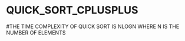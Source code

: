 # QUICK_SORT_CPLUSPLUS
#THE TIME COMPLEXITY OF QUICK SORT IS NLOGN WHERE N IS THE NUMBER OF ELEMENTS
